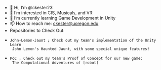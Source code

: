 - 👋 Hi, I’m @ckester23
- 👀 I’m interested in CIS, Musicals, and VR
- 🌱 I’m currently learning Game Development in Unity
- 📫 How to reach me: ckester@uoregon.edu
- Repositories to Check Out:
-     John-Lemon-Jaunt ; Check out my team's implementation of the Unity Learn
       John Lemon's Haunted Jaunt, with some special unique features!
-     PoC ; Check out my team's Proof of Concept for our new game: 
       The Computational Adventures of [robot]
<!---
ckester23/ckester23 is a ✨ special ✨ repository because its `README.md` (this file) appears on your GitHub profile.
You can click the Preview link to take a look at your changes.
--->
